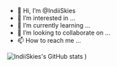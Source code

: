 - 👋 Hi, I’m @IndiiSkies
- 👀 I’m interested in ...
- 🌱 I’m currently learning ...
- 💞️ I’m looking to collaborate on ...
- 📫 How to reach me ...

<!---
IndiiSkies/IndiiSkies is a ✨ special ✨ repository because its `README.md` (this file) appears on your GitHub profile.
You can click the Preview link to take a look at your changes.
--->
![IndiiSkies's GitHub stats](https://github-readme-stats.vercel.app/api?username=IndiiSkies&count_private=true&show_icons=true&theme=merko)
)
